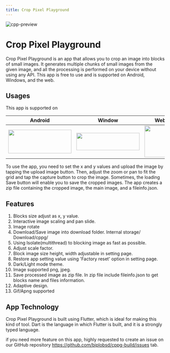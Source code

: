 ```yaml
---
title: Crop Pixel Playground
---
```


![cpp-preview](https://raw.githubusercontent.com/biplobsd/biplobsd.github.io/data/images/cpp-preview.gif)

# Crop Pixel Playground

Crop Pixel Playground is an app that allows you to crop an image into blocks of small images. It generates multiple chunks of small images from the given image, and all the processing is performed on your device without using any API. This app is free to use and is supported on Android, Windows, and the web.

## Usages

This app is supported on

| Android | Window | Web |
|:-:|:-:|:-:|
| [<img src="https://play.google.com/intl/en_us/badges/static/images/badges/en_badge_web_generic.png" height=75 width=200>](https://play.google.com/store/apps/details?id=com.speedout.cppg) | [<img src="https://get.microsoft.com/images/en-us%20dark.svg" height=55 width=200>](https://apps.microsoft.com/store/detail/crop-pixel-playground/9NXP42BX8X7M?hl=en-us&gl=us) | [<img src="https://raw.githubusercontent.com/biplobsd/biplobsd.github.io/data/images/cpp-logo.png" height=100 width=100>](https://croppixel.web.app) |

To use the app, you need to set the x and y values and upload the image by tapping the upload image button. Then, adjust the zoom or pan to fit the grid and tap the capture button to crop the image. Sometimes, the loading Save button will enable you to save the cropped images. The app creates a zip file containing the cropped image, the main image, and a fileinfo.json.

## Features

1. Blocks size adjust as x, y value.
2. Interactive image scaling and pan slide.
3. Image rotate
4. Download/Save image into download folder. Internal storage/ Download/cppg/
5. Using Isolate(multithread) to blocking image as fast as possible.
6. Adjust scale factor.
7. Block image size height, width adjustable in setting page.
8. Restore app setting value using 'Factory reset' option in setting page.
9. Dark/Light mode theme.
10. Image supported png, jpeg.
11. Save processed image as zip file. In zip file include fileinfo.json to get blocks name and files information.
12. Adaptive design.
13. Gif/Apng supported

## App Technology
Crop Pixel Playground is built using Flutter, which is ideal for making this kind of tool. Dart is the language in which Flutter is built, and it is a strongly typed language.


if you need more feature on this app, highly requested to create an issue on our GitHub repository https://github.com/biplobsd/cppg-build/issues tab.
